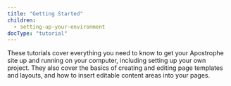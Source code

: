 ```yaml
---
title: "Getting Started"
children:
  - setting-up-your-environment
docType: "tutorial"
---
```


These tutorials cover everything you need to know to get your Apostrophe site up and running on your computer, including setting up your own project. They also cover the basics of creating and editing page templates and layouts, and how to insert editable content areas into your pages.
